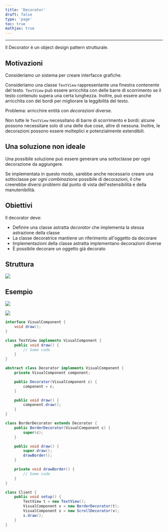 ```yaml
---
title: 'Decorator'
draft: false
type: 'page'
toc: true
mathjax: true
---
```


---

Il Decorator è un object design pattern strutturale.

## Motivazioni

Consideriamo un sistema per creare interfacce grafiche.

Consideriamo una classe `TextView` rappresentante una finestra contenente del testo. `TextView` può essere arricchita con delle barre di scorrimento se il testo contenuto supera una certa lunghezza. Inoltre, può essere anche arricchita con dei bordi per migliorare la leggibilità del testo.

Problema: arricchire entità con *decorazioni* diverse.

Non tutte le `TextView` necessitano di barre di scorrimento e bordi: alcune possono necessitare solo di una delle due cose, altre di nessuna. Inoltre, le decorazioni possono essere molteplici e potenzialmente estendibili.

## Una soluzione non ideale

Una possibile soluzione può essere generare una sottoclasse per ogni decorazione da aggiungere.

Se implementata in questo modo, sarebbe anche necessario creare una sottoclasse per *ogni combinazione* possibile di decorazioni, il che creerebbe diversi problemi dal punto di vista dell'estensibilità e della manutenibilità.

## Obiettivi

Il decorator deve:

- Definire una classe astratta *decorator* che implementa la stessa astrazione della classe
- La classe decoratrice mantiene un riferimento all'oggetto da decorare
- Implementazioni della classe astratta implementano decorazioni diverse
- È possibile decorare un oggetto già decorato

## Struttura

![](../../images/Pasted%20image%2020221126152101.png)

## Esempio

![](../../images/Pasted%20image%2020221126152115.png)

![](../../images/Pasted%20image%2020221126152143.png)

```java
interface VisualComponent {
	void draw();
}

class TextView implements VisualComponent {
	public void draw() {
		// Some code
	}
}

abstract class Decorator implements VisualComponent {
	private VisualComponent component;

	public Decorator(VisualComponent c) {
		component = c;
	}

	public void draw() {
		component.draw();
	}
}

class BorderDecorator extends Decorator {
	public BorderDecorator(VisualComponent c) {
		super(c);
	}

	public void draw() {
		super.draw();
		drawBorder();
	}

	private void drawBorder() {
		// Some code
	}
}

class Client {
	public void setup() {
		TextView t = new TextView();
		VisualComponent v = new BorderDecorator(t);
		VisualComponent s = new ScrollDecorator(v);
		s.draw();
	}
}
```
